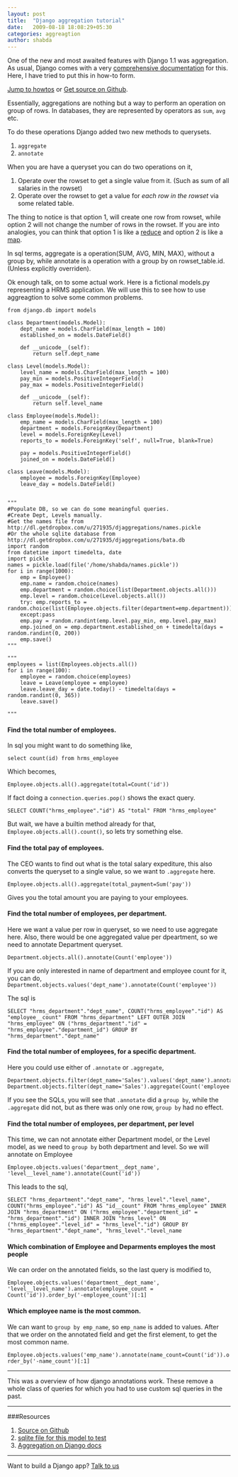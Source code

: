 ```yaml
---
layout: post
title:  "Django aggregation tutorial"
date:   2009-08-18 18:08:29+05:30
categories: aggreagtion
author: shabda
---
```

One of the new and most awaited features with Django 1.1 was aggregation. As usual,
Django comes with a very [comprehensive documentation](http://docs.djangoproject.com/en/dev/topics/db/aggregation/) for this. Here, I have tried to
put this in how-to form.

<a href="#howtos">Jump to howtos</a> or <a href="http://github.com/uswaretech/Shiny-New-Django-1.1/tree/master">Get source on Github</a>.

Essentially, aggregations are nothing but a way to perform an operation on group of rows. In databases,
they are represented by operators as `sum`, `avg` etc.

To do these operations Django added two new methods to querysets.

1. `aggregate`
2. `annotate`

When you are have a queryset you can do two operations on it,

1. Operate over the rowset to get a single value from it. (Such as sum of all salaries in the rowset)
2. Operate over the rowset to get a value for *each row in the rowset* via some related table.

The thing to notice is that option 1, will create one row from rowset, while option 2 will
not change the number of rows in the rowset. If you are into analogies, you can think that
option 1 is like a [reduce](http://docs.python.org/library/functions.html#reduce) and option 2 is like a [map](http://docs.python.org/library/functions.html#map).

In sql terms, aggregate is a operation(SUM, AVG, MIN, MAX), without a group by,
while annotate is a operation with a group by on rowset_table.id. (Unless explicitly overriden).

<a name="howtos" ></a>

Ok enough talk, on to some actual work. Here is a fictional models.py representing
a HRMS application. We will use this to see how to use aggreagtion to solve
some common problems.

    from django.db import models
    
    class Department(models.Model):
        dept_name = models.CharField(max_length = 100)
        established_on = models.DateField()
        
        def __unicode__(self):
            return self.dept_name
        
    class Level(models.Model):
        level_name = models.CharField(max_length = 100)
        pay_min = models.PositiveIntegerField()
        pay_max = models.PositiveIntegerField()
        
        def __unicode__(self):
            return self.level_name
        
    class Employee(models.Model):
        emp_name = models.CharField(max_length = 100)
        department = models.ForeignKey(Department)
        level = models.ForeignKey(Level)
        reports_to = models.ForeignKey('self', null=True, blank=True)
        
        pay = models.PositiveIntegerField()
        joined_on = models.DateField()
        
    class Leave(models.Model):
        employee = models.ForeignKey(Employee)
        leave_day = models.DateField()
        
        
    """
    #Populate DB, so we can do some meaningful queries.
    #Create Dept, Levels manually.
    #Get the names file from http://dl.getdropbox.com/u/271935/djaggregations/names.pickle
    #Or the whole sqlite database from http://dl.getdropbox.com/u/271935/djaggregations/bata.db
    import random
    from datetime import timedelta, date
    import pickle
    names = pickle.load(file('/home/shabda/names.pickle'))
    for i in range(1000):
        emp = Employee()
        emp.name = random.choice(names)
        emp.department = random.choice(list(Department.objects.all()))
        emp.level = random.choice(Level.objects.all())
        try: emp.reports_to = random.choice(list(Employee.objects.filter(department=emp.department)))
        except:pass
        emp.pay = random.randint(emp.level.pay_min, emp.level.pay_max)
        emp.joined_on = emp.department.established_on + timedelta(days = random.randint(0, 200))
        emp.save()
    """
    
    """
    employees = list(Employees.objects.all())
    for i in range(100):
        employee = random.choice(employees)
        leave = Leave(employee = employee)
        leave.leave_day = date.today() - timedelta(days = random.randint(0, 365))
        leave.save()
        
    """


#### Find the total number of employees.

In sql you might want to do something like,

`select count(id) from hrms_employee`

Which becomes,

`Employee.objects.all().aggregate(total=Count('id'))`

If fact doing a `connection.queries.pop()` shows the exact query.

`SELECT COUNT("hrms_employee"."id") AS "total" FROM "hrms_employee"`

But wait, we have a builtin method already for that, `Employee.objects.all().count()`, so lets try something else.

#### Find the total pay of employees.

The CEO wants to find out what is the total salary expediture, this also converts
the queryset to a single value, so we want to `.aggregate` here.

`Employee.objects.all().aggregate(total_payment=Sum('pay'))`

Gives you the total amount you are paying to your employees.

#### Find the total number of employees, per department.

Here we want a value per row in queryset, so we need to use aggregate here. Also,
there would be one aggregated value per dpeartment, so we need to annotate Department
queryset.

`Department.objects.all().annotate(Count('employee'))`

If you are only interested in name of department and employee count for it, you can do,
`Department.objects.values('dept_name').annotate(Count('employee'))`

The sql is

    SELECT "hrms_department"."dept_name", COUNT("hrms_employee"."id") AS "employee__count" FROM "hrms_department" LEFT OUTER JOIN "hrms_employee" ON ("hrms_department"."id" = "hrms_employee"."department_id") GROUP BY "hrms_department"."dept_name"
    
#### Find the total number of employees, for a specific department.

Here you could use either of `.annotate` or `.aggregate`,

    Department.objects.filter(dept_name='Sales').values('dept_name').annotate(Count('employee'))
    Department.objects.filter(dept_name='Sales').aggregate(Count('employee'))

If you see the SQLs, you will see that `.annotate` did a `group by`, while the `.aggregate`
did not, but as there was only one row, `group by` had no effect.

#### Find the total number of employees, per department, per level

This time, we can not annotate either Department model, or the Level model, as we
need to `group by` both department and level. So we will annotate on Employee

    Employee.objects.values('department__dept_name', 'level__level_name').annotate(Count('id'))
    
This leads to the sql,

    SELECT "hrms_department"."dept_name", "hrms_level"."level_name", COUNT("hrms_employee"."id") AS "id__count" FROM "hrms_employee" INNER JOIN "hrms_department" ON ("hrms_employee"."department_id" = "hrms_department"."id") INNER JOIN "hrms_level" ON ("hrms_employee"."level_id" = "hrms_level"."id") GROUP BY "hrms_department"."dept_name", "hrms_level"."level_name
    
#### Which combination of Employee and Deparments employes the most people

We can order on the annotated fields, so the last query is modified to,

    Employee.objects.values('department__dept_name', 'level__level_name').annotate(employee_count = Count('id')).order_by('-employee_count')[:1]
    
#### Which employee name is the most common.

We can want to `group by emp_name`, so `emp_name` is added to values. After that we order on the annotated field
and get the first element, to get the most common name.

`Employee.objects.values('emp_name').annotate(name_count=Count('id')).order_by('-name_count')[:1]`
 
 
------------
This was a overview of how django annotations work. These remove a whole class of queries for which
you had to use custom sql queries in the past.
 
-----------
###Resources

1. [Source on Github](http://github.com/uswaretech/Shiny-New-Django-1.1/tree/master)
2. [sqlite file for this model to test](http://dl.getdropbox.com/u/271935/djaggregations/bata.db)
3. [Aggregation on Django docs](http://docs.djangoproject.com/en/dev/topics/db/aggregation/)

--------------------
Want to build a Django app? [Talk to us](http://uswaretech.com/contact/)



